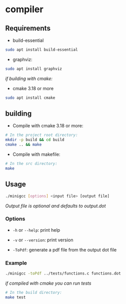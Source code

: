 # compiler

## Requirements

- build-essential

```bash
sudo apt install build-essential
```

- graphviz:

```bash
sudo apt install graphviz
```

_if building with cmake:_

- cmake 3.18 or more

```bash
sudo apt install cmake
```

## building

- Compile with cmake 3.18 or more:

```bash
# In the project root directory:
mkdir -p build && cd build
cmake .. && make
```

- Compile with makefile:

```bash
# In the src directory:
make
```

## Usage

```bash
./minigcc [options] <input file> [output file]
```

_Output file is optional and defaults to output.dot_

### Options

- `-h` or `--help`: print help

- `-v` or `--version`: print version

- `-ToPdf`: generate a pdf file from the output dot file

### Example

```bash
./minigcc -toPdf ../tests/functions.c functions.dot
```

_if compiled with cmake you can run tests_

```bash
# In the build directory:
make test
```
